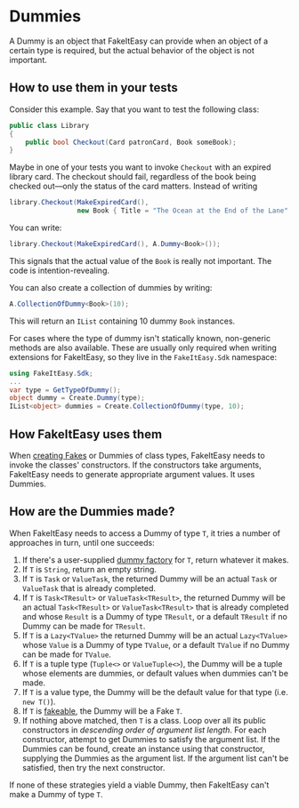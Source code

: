 # Dummies

A Dummy is an object that FakeItEasy can provide when an object of a
certain type is required, but the actual behavior of the object is not
important.

## How to use them in your tests

Consider this example. Say that you want to test the following class:

```csharp
public class Library
{
    public bool Checkout(Card patronCard, Book someBook);
}
```

Maybe in one of your tests you want to invoke `Checkout` with an
expired library card. The checkout should fail, regardless of the book
being checked out&mdash;only the status of the card matters. Instead
of writing

```csharp
library.Checkout(MakeExpiredCard(),
                 new Book { Title = "The Ocean at the End of the Lane" } );
```

You can write:

```csharp
library.Checkout(MakeExpiredCard(), A.Dummy<Book>());
```

This signals that the actual value of the `Book` is really not
important. The code is intention-revealing.

You can also create a collection of dummies by writing:

```csharp
A.CollectionOfDummy<Book>(10);
```

This will return an `IList` containing 10 dummy `Book` instances.

For cases where the type of dummy isn't statically known, non-generic methods are also available. These are usually only required when writing extensions for FakeItEasy, so they live in the `FakeItEasy.Sdk` namespace:
```csharp
using FakeItEasy.Sdk;
...
var type = GetTypeOfDummy();
object dummy = Create.Dummy(type);
IList<object> dummies = Create.CollectionOfDummy(type, 10);
```

## How FakeItEasy uses them

When [creating Fakes](creating-fakes.md) or Dummies of class types,
FakeItEasy needs to invoke the classes' constructors. If the
constructors take arguments, FakeItEasy needs to generate appropriate
argument values. It uses Dummies.

## How are the Dummies made?

When FakeItEasy needs to access a Dummy of type `T`, it tries a number
of approaches in turn, until one succeeds:

1. If there's a user-supplied
  [dummy factory](custom-dummy-creation.md) for `T`,
  return whatever it makes.
1. If `T` is `String`, return an empty string.
1. If `T` is `Task` or `ValueTask`, the returned Dummy will be an actual `Task` or `ValueTask`
   that is already completed.
1. If `T` is `Task<TResult>` or `ValueTask<TResult>`, the returned Dummy will be an actual
  `Task<TResult>` or `ValueTask<TResult>` that is already completed and whose `Result` is a
  Dummy of type `TResult`, or a default `TResult` if no  Dummy can be made for `TResult`.
1. If `T` is a `Lazy<TValue>` the returned Dummy will be an actual
  `Lazy<TValue>` whose `Value` is a Dummy of type
  `TValue`, or a default `TValue` if no Dummy can be made
  for `TValue`.
1. If `T` is a tuple type (`Tuple<>` or `ValueTuple<>`), the Dummy will
be a tuple whose elements are dummies, or default values when dummies
can't be made.
1. If `T` is a value type, the Dummy will be the default value for that type (i.e. `new T()`).
1. If `T` is [fakeable](what-can-be-faked.md), the Dummy will be a
  Fake `T`.
1. If nothing above matched, then `T` is a class. Loop over all its
  public constructors in _descending order of argument list length_.
  For each constructor, attempt to get Dummies to satisfy the argument
  list. If the Dummies can be found, create an instance using that constructor,
  supplying the Dummies as the argument list. If the argument list can't be satisfied,
  then try the next constructor.

If none of these strategies yield a viable Dummy, then FakeItEasy
can't make a Dummy of type `T`.
